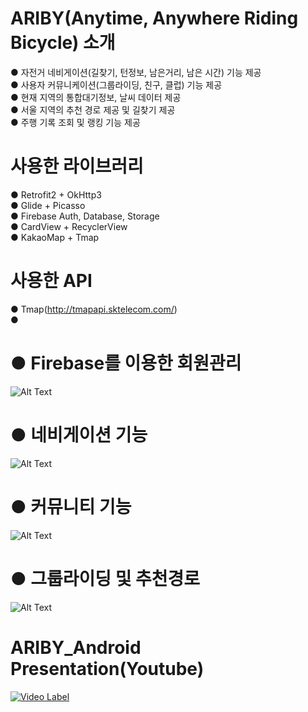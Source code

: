 # ARIBY(Anytime, Anywhere Riding Bicycle) 소개
● 자전거 네비게이션(길찾기, 턴정보, 남은거리, 남은 시간) 기능 제공  
● 사용자 커뮤니케이션(그룹라이딩, 친구, 클럽) 기능 제공  
● 현재 지역의 통합대기정보, 날씨 데이터 제공  
● 서울 지역의 추천 경로 제공 및 길찾기 제공  
● 주행 기록 조회 및 랭킹 기능 제공
  
# 사용한 라이브러리
● Retrofit2 + OkHttp3  
● Glide + Picasso  
● Firebase Auth, Database, Storage  
● CardView + RecyclerView  
● KakaoMap + Tmap  

# 사용한 API
● Tmap(http://tmapapi.sktelecom.com/)  
● 
  
# ● Firebase를 이용한 회원관리
![Alt Text](https://github.com/el-embedded-linux/Ariby_ANDROID/blob/master/app/src/main/res/drawable/1.gif)
  
  
# ● 네비게이션 기능
![Alt Text](https://github.com/el-embedded-linux/Ariby_ANDROID/blob/master/app/src/main/res/drawable/3.gif)
  
  
# ● 커뮤니티 기능
![Alt Text](https://github.com/el-embedded-linux/Ariby_ANDROID/blob/master/app/src/main/res/drawable/2.gif)
  
  
# ● 그룹라이딩 및 추천경로
![Alt Text](https://github.com/el-embedded-linux/Ariby_ANDROID/blob/master/app/src/main/res/drawable/4.gif)
  

  
  
# ARIBY_Android Presentation(Youtube)
[![Video Label](https://img.youtube.com/vi/krIY7ZB1JHI/0.jpg)](https://www.youtube.com/watch?v=krIY7ZB1JHI)
